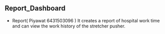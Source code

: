 ## Report_Dashboard
- Report( Piyawat 6431503096 ) It creates a report of hospital work time and can view the work history of the stretcher pusher.
